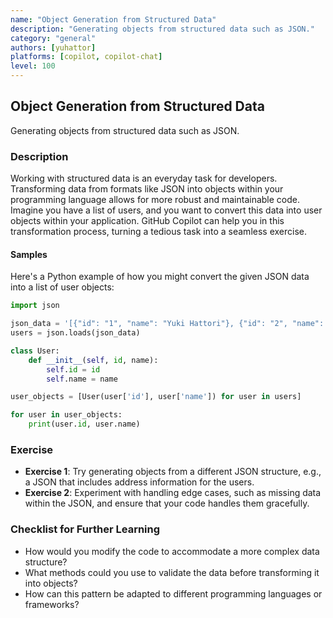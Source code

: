 ```yaml
---
name: "Object Generation from Structured Data"
description: "Generating objects from structured data such as JSON."
category: "general"
authors: [yuhattor] 
platforms: [copilot, copilot-chat]
level: 100
---
```


## Object Generation from Structured Data

Generating objects from structured data such as JSON.

### Description

Working with structured data is an everyday task for developers. Transforming data from formats like JSON into objects within your programming language allows for more robust and maintainable code. Imagine you have a list of users, and you want to convert this data into user objects within your application. GitHub Copilot can help you in this transformation process, turning a tedious task into a seamless exercise.

#### Samples

Here's a Python example of how you might convert the given JSON data into a list of user objects:

```python
import json

json_data = '[{"id": "1", "name": "Yuki Hattori"}, {"id": "2", "name": "George Hattori"}]'
users = json.loads(json_data)

class User:
    def __init__(self, id, name):
        self.id = id
        self.name = name

user_objects = [User(user['id'], user['name']) for user in users]

for user in user_objects:
    print(user.id, user.name)
```

### Exercise

- **Exercise 1**: Try generating objects from a different JSON structure, e.g., a JSON that includes address information for the users.
- **Exercise 2**: Experiment with handling edge cases, such as missing data within the JSON, and ensure that your code handles them gracefully.

### Checklist for Further Learning

- How would you modify the code to accommodate a more complex data structure?
- What methods could you use to validate the data before transforming it into objects?
- How can this pattern be adapted to different programming languages or frameworks?